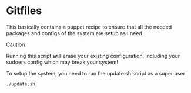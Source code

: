 # Gitfiles

This basically contains a puppet recipe to ensure that all the needed packages and configs of the system are setup as I need

> [!CAUTION]
Running this script **will** erase your existing configuration, including your sudoers config which may break your system!

To setup the system, you need to run the update.sh script as a super user

```bash
./update.sh
```
